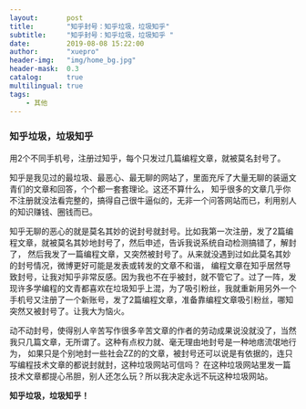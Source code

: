 ```yaml
---
layout:       post
title:        "知乎封号：知乎垃圾，垃圾知乎"
subtitle:     "知乎封号：知乎垃圾，垃圾知乎 "
date:         2019-08-08 15:22:00
author:       "xuepro"
header-img:   "img/home_bg.jpg"
header-mask:  0.3
catalog:      true
multilingual: true
tags:
    - 其他
---
```


### 知乎垃圾，垃圾知乎

用2个不同手机号，注册过知乎，每个只发过几篇编程文章，就被莫名封号了。

知乎是我见过的最垃圾、最恶心、最无聊的网站了，里面充斥了大量无聊的装逼文青们的文章和回答，个个都一套套理论。这还不算什么，
知乎很多的文章几乎你不注册就没法看完整的，搞得自己很牛逼似的，无非一个问答网站而已，利用别人的知识赚钱、圈钱而已。
  
知乎无聊的恶心的就是莫名其妙的说封号就封号。比如我第一次注册，发了2篇编程文章，就被莫名其妙地封号了，然后申述，告诉我说系统自动检测搞错了，解封了，
然后我发了一篇编程文章，又突然被封号了。从来就没遇到过如此莫名其妙的封号情况，微博更好可能是发表或转发的文章不和谐，
编程文章在知乎居然导致封号，让我对知乎非常反感。因为我也不在乎被封，就不管它了。过了一阵，发现许多学编程的文青都喜欢在垃圾知乎上混，为了吸引粉丝，我就重新用另外一个手机号又注册了一个新账号，发了2篇编程文章，准备靠编程文章吸引粉丝，哪知突然又被封号了。让我大为恼火。
  
动不动封号，使得别人辛苦写作很多辛苦文章的作者的劳动成果说没就没了，当然我只几篇文章，无所谓了。这种有点权力就、毫无理由地封号是一种地痞流氓地行为，
如果只是个别地封一些社会ZZ的的文章，被封号还可以说是有依据的，连只写编程技术文章的都说封就封，这种垃圾网站可信吗？ 
在这种垃圾网站里发一篇技术文章都提心吊胆，别人还怎么玩？所以我决定永远不玩这种垃圾网站。

**知乎垃圾，垃圾知乎！**  

